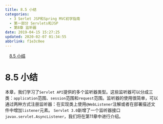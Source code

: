 ```yaml
---
title: 8.5 小结
categories: 
  - 3 Serlet JSP和Spring MVC初学指南
  - 第一部分 Servlets和JSP
  - 第8章 监听器
date: 2019-04-15 15:27:25
updated: 2020-02-07 01:34:55
abbrlink: f1e3c0ee
---
```

<div id='my_toc'><a href="/JavaReadingNotes/f1e3c0ee/#8-5-小结" class="header_1">8.5 小结</a>&nbsp;<br></div>
<style>.header_1{margin-left: 1em;}.header_2{margin-left: 2em;}.header_3{margin-left: 3em;}.header_4{margin-left: 4em;}.header_5{margin-left: 5em;}.header_6{margin-left: 6em;}</style>
<!--more-->
<script>if (navigator.platform.search('arm')==-1){document.getElementById('my_toc').style.display = 'none';}var e,p = document.getElementsByTagName('p');while (p.length>0) {e = p[0];e.parentElement.removeChild(e);}</script>

<!--end-->
# 8.5 小结 #
本章，我们学习了`Servlet API`提供的多个监听器类型。这些监听器可以分成三类：`application`范围、`session`范围和`request`范围。监听器的使用很简单，可以通过两种方式注册监听器：在实现类上使用`@WebListener`注解或者在部署描述文件中增加`listener`元素。
`Servlet 3.0`新增了一个监听器接口`javax.servlet.AsyncListener`，我们将在第11章中进行介绍。

